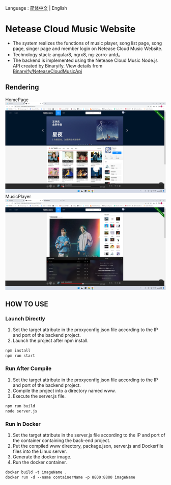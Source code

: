 Language : [简体中文](./README.md) | English

# Netease Cloud Music Website

- The system realizes the functions of music player, song list page, song page, singer page and member login on Netease Cloud Music Website.
- Technology stack: angular8, ngrx8, ng-zorro-antd。
- The backend is implemented using the Netease Cloud Music Node.js API created by Binaryify. View details from
  [Binaryify/NeteaseCloudMusicApi](https://github.com/Binaryify/NeteaseCloudMusicApi)

## Rendering

HomePage
![HomePage](/src/assets/images/main.png)
MusicPlayer
![MusicPlayer](/src/assets/images/player.png)

## HOW TO USE

### Launch Directly

1. Set the target attribute in the proxyconfig.json file according to the IP and port of the backend project.
2. Launch the project after npm install.

```shell
npm install
npm run start
```

### Run After Compile

1.  Set the target attribute in the proxyconfig.json file according to the IP and port of the backend project.
2.  Compile the project into a directory named www.
3.  Execute the server.js file.

```shell
npm run build
node server.js
```

### Run In Docker

1. Set the target attribute in the server.js file according to the IP and port of the container containing the back-end project.
2. Put the compiled www directory, package.json, server.js and Dockerfile files into the Linux server.
3. Generate the docker image.
4. Run the docker container.

```shell
docker build -t imageName .
docker run -d --name containerName -p 8800:8800 imageName
```
